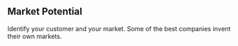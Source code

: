 ## Market Potential

Identify your customer and your market. Some of the best companies invent their own markets.
